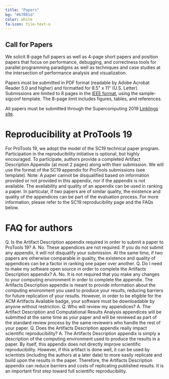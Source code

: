```yaml
---
title: "Papers"
bg: "#b7001d"
color: white
fa-icon: file-text-o
---
```


## Call for Papers

We solicit 8-page full papers as well as 4-page short papers and position
papers that focus on performance, debugging, and correctness tools for
parallel programming paradigms as well as techniques and case studies at the
intersection of performance analysis and visualization.

Papers must be submitted in PDF format (readable by Adobe Acrobat Reader 5.0
and higher) and formatted for 8.5" x 11" (U.S. Letter). Submissions are limited
to 8 pages in the [IEEE
format](https://www.ieee.org/conferences/publishing/templates.html), using the
sample-sigconf template. The 8-page limit includes figures, tables, and
references.

All papers must be submitted through the Supercomputing 2019 [Linklings site](http://submissions.supercomputing.org).

# Reproducibility at ProTools 19

For ProTools 19, we adopt the model of the SC19 technical paper program. Participation in the reproducibility initiative is optional, but highly encouraged. To participate, authors provide a completed Artifact Description Appendix (at most 2 pages) along with their submission. We will use the format of the SC19 appendix for ProTools submissions (see template).
Note: A paper cannot be disqualified based on information provided or not provided in this appendix, nor if the appendix is not available. The availability and quality of an appendix can be used in ranking a paper. In particular, if two papers are of similar quality, the existence and quality of the appendices can be part of the evaluation process.
For more information, please refer to the SC19 reproducibility page and the FAQs below.

# FAQ for authors

Q. Is the Artifact Description appendix required in order to submit a paper to ProTools 19?
A. No. These appendices are not required. If you do not submit any appendix, it will not disqualify your submission. At the same time, if two papers are otherwise comparable in quality, the existence and quality of appendices can be a factor in ranking one paper over another.
Q. Do I need to make my software open source in order to complete the Artifacts Description appendix?
A. No. It is not required that you make any changes to your computing environment in order to complete the appendix. The Artifacts Description appendix is meant to provide information about the computing environment you used to produce your results, reducing barriers for future replication of your results. However, in order to be eligible for the ACM Artifacts Available badge, your software must be downloadable by anyone without restriction.
Q. Who will review my appendices?
A. The Artifact Description and Computational Results Analysis appendices will be submitted at the same time as your paper and will be reviewed as part of the standard review process by the same reviewers who handle the rest of your paper.
Q. Does the Artifacts Description appendix really impact scientific reproducibility?
A. The Artifacts Description appendix is simply a description of the computing environment used to produce the results in a paper. By itself, this appendix does not directly improve scientific reproducibility. However, if this artifact is done well, it can be used by scientists (including the authors at a later date) to more easily replicate and build upon the results in the paper. Therefore, the Artifacts Description appendix can reduce barriers and costs of replicating published results. It is an important first step toward full scientific reproducibility.
